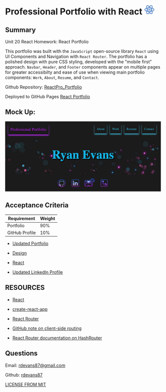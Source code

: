 # Professional Portfolio with React <img src="ryansreactapp/src/assets/icons8-react.png">

## Summary

 Unit 20 React Homework: React Portfolio

This portfolio was built with the `JavaScript` open-source library `React` using UI Components and Navigation with `React Router`. The portfolio has a polished design with pure CSS styling, developed with the "mobile first" approach. `Navbar`, `Header`, and `Footer` components appear on multiple pages for greater accessibilty and ease of use when viewing main portfolio components: `Work`, `About`, `Resume`, and `Contact`.

Github Repository: [ReactPro_Portfolio](/)

Deployed to GitHub Pages [React Portfolio](/)


## Mock Up: 


<img src="ryansreactapp/src/assets/screenshotofsite.png" width="700">



## Acceptance Criteria

| Requirement    | Weight |
| -------------- | ------ |
| Portfolio      | 90%    |
| GitHub Profile | 10%    |


* [Updated Portfolio](#updated-portfolio)

* [Design](#design)

* [React](#react)

* [Updated LinkedIn Profile](#updated-linkedin-profile)

## RESOURCES

* [React](https://reactjs)

* [create-react-app](https://github.com/facebook/create-react-app)

* [React Router](https://reactrouter.com/)

* [GitHub note on client-side routing](https://create-react-app.dev/docs/deployment/#notes-on-client-side-routing) 

* [React Router documentation on HashRouter](https://reactrouter.com/web/api/HashRouter) 



## Questions
 
 Email: <a href="mailto:rdevans87@gmail.com">rdevans87@gmail.com</a>

 Github: <a href="https://github.com/rdevans87">rdevans87</a>


[LICENSE FROM MIT](/Users/ryanevans/ORM-ECommerce-BackEnd/LICENSE)
